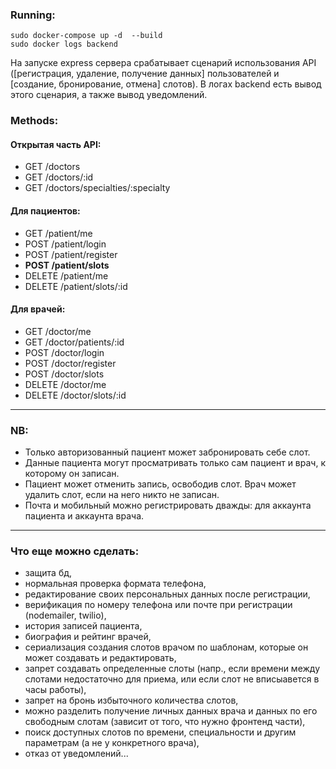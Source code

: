 ### Running:

```
sudo docker-compose up -d  --build
sudo docker logs backend
```

На запуске express сервера срабатывает сценарий использования API ([регистрация, удаление, получение данных] пользователей и [создание, бронирование, отмена] слотов). В логах backend есть вывод этого сценария, а также вывод уведомлений.

### Methods:

#### Открытая часть API:

- GET /doctors
- GET /doctors/:id
- GET /doctors/specialties/:specialty

#### Для пациентов:

- GET /patient/me
- POST /patient/login
- POST /patient/register
- **POST /patient/slots**
- DELETE /patient/me
- DELETE /patient/slots/:id

#### Для врачей:

- GET /doctor/me
- GET /doctor/patients/:id
- POST /doctor/login
- POST /doctor/register
- POST /doctor/slots
- DELETE /doctor/me
- DELETE /doctor/slots/:id

---

### NB:

- Только авторизованный пациент может забронировать себе слот.
- Данные пациента могут просматривать только сам пациент и врач, к которому он записан.
- Пациент может отменить запись, освободив слот. Врач может удалить слот, если на него никто не записан.
- Почта и мобильный можно регистрировать дважды: для аккаунта пациента и аккаунта врача.

---

### Что еще можно сделать:

- защита бд,
- нормальная проверка формата телефона,
- редактирование своих персональных данных после регистрации,
- верификация по номеру телефона или почте при регистрации (nodemailer, twilio),
- история записей пациента,
- биография и рейтинг врачей,
- сериализация создания слотов врачом по шаблонам, которые он может создавать и редактировать,
- запрет создавать определенные слоты (напр., если времени между слотами недостаточно для приема, или если слот не вписыавется в часы работы),
- запрет на бронь избыточного количества слотов,
- можно разделить получение личных данных врача и данных по его свободным слотам (зависит от того, что нужно фронтенд части),
- поиск доступных слотов по времени, специальности и другим параметрам (а не у конкретного врача),
- отказ от уведомлений...
